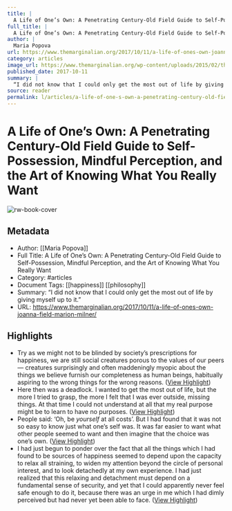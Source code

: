 ```yaml
---
title: |
  A Life of One’s Own: A Penetrating Century-Old Field Guide to Self-Possession, Mindful Perception, and the Art of Knowing What You Really Want
full_title: |
  A Life of One’s Own: A Penetrating Century-Old Field Guide to Self-Possession, Mindful Perception, and the Art of Knowing What You Really Want
author: |
  Maria Popova
url: https://www.themarginalian.org/2017/10/11/a-life-of-ones-own-joanna-field-marion-milner/
category: articles
image_url: https://www.themarginalian.org/wp-content/uploads/2015/02/thewellofbeing_weill0.jpg?fit=600%2C315&ssl=1
published_date: 2017-10-11
summary: |
  “I did not know that I could only get the most out of life by giving myself up to it.”
source: reader
permalink: l/articles/a-life-of-one-s-own-a-penetrating-century-old-field-guide-to-self-possession-mindful-perception
---
```

# A Life of One’s Own: A Penetrating Century-Old Field Guide to Self-Possession, Mindful Perception, and the Art of Knowing What You Really Want

![rw-book-cover](https://www.themarginalian.org/wp-content/uploads/2015/02/thewellofbeing_weill0.jpg?fit=600%2C315&ssl=1)

## Metadata
- Author: [[Maria Popova]]
- Full Title: A Life of One’s Own: A Penetrating Century-Old Field Guide to Self-Possession, Mindful Perception, and the Art of Knowing What You Really Want
- Category: #articles
- Document Tags: [[happiness]] [[philosophy]] 
- Summary: “I did not know that I could only get the most out of life by giving myself up to it.”
- URL: https://www.themarginalian.org/2017/10/11/a-life-of-ones-own-joanna-field-marion-milner/

## Highlights
- Try as we might not to be blinded by society’s prescriptions for happiness, we are still social creatures porous to the values of our peers — creatures surprisingly and often maddeningly myopic about the things we believe furnish our completeness as human beings, habitually aspiring to the wrong things for the wrong reasons. ([View Highlight](https://read.readwise.io/read/01jfzxnjmhnpny78zpnjx0qga1))
- Here then was a deadlock. I wanted to get the most out of life, but the more I tried to grasp, the more I felt that I was ever outside, missing things. At that time I could not understand at all that my real purpose might be to learn to have no purposes. ([View Highlight](https://read.readwise.io/read/01jfzxz9z2fyvssgad6xsrzknz))
- People said: ‘Oh, be *yourself* at all costs’. But I had found that it was not so easy to know just what one’s self was. It was far easier to want what other people seemed to want and then imagine that the choice was one’s own. ([View Highlight](https://read.readwise.io/read/01jfzy0h110d8saakmsjn8tfvk))
- I had just begun to ponder over the fact that all the things which I had found to be sources of happiness seemed to depend upon the capacity to relax all straining, to widen my attention beyond the circle of personal interest, and to look detachedly at my own experience. I had just realized that this relaxing and detachment must depend on a fundamental sense of security, and yet that I could apparently never feel safe enough to do it, because there was an urge in me which I had dimly perceived but had never yet been able to face. ([View Highlight](https://read.readwise.io/read/01jfzy4dqkgr59jadmjyzh5h0k))


